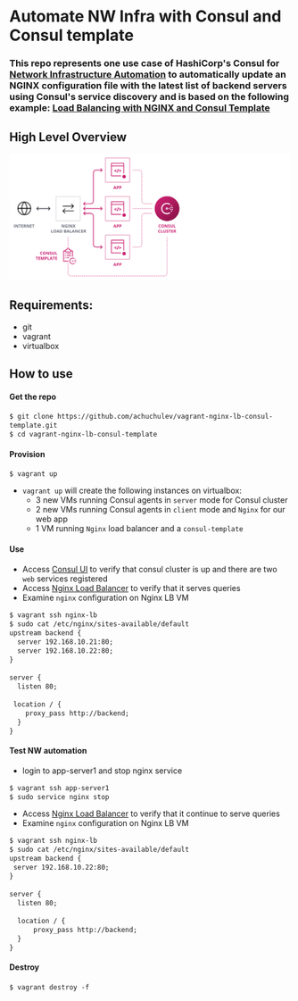 # Automate NW Infra with Consul and Consul template 

### This repo represents one use case of HashiCorp's Consul for [Network Infrastructure Automation](https://www.consul.io/use-cases/network-infrastructure-automation) to automatically update an NGINX configuration file with the latest list of backend servers using Consul's service discovery and is based on the following example: [Load Balancing with NGINX and Consul Template](https://learn.hashicorp.com/tutorials/consul/load-balancing-nginx) 

## High Level Overview

<img src="diagram/consul-nginx-template-arch.PNG" />

## Requirements:

- git
- vagrant
- virtualbox

## How to use

#### Get the repo

```
$ git clone https://github.com/achuchulev/vagrant-nginx-lb-consul-template.git
$ cd vagrant-nginx-lb-consul-template
```
#### Provision

```
$ vagrant up
```

- `vagrant up` will create the following instances on virtualbox:
  -  3 new VMs running Consul agents in `server` mode for Consul cluster
  -  2 new VMs running Consul agents in `client` mode and `Nginx` for our web app
  -  1 VM running `Nginx` load balancer and a `consul-template`

#### Use
  - Access [Consul UI](http://192.168.10.11:8500/ui/) to verify that consul cluster is up and there are two `web` services registered 
  - Access [Nginx Load Balancer](http://192.168.10.10) to verify that it serves queries
  - Examine `nginx` configuration on Nginx LB VM
  
  ```
  $ vagrant ssh nginx-lb
  $ sudo cat /etc/nginx/sites-available/default
  upstream backend {
    server 192.168.10.21:80;
    server 192.168.10.22:80;
  }

  server {
    listen 80;

   location / {
      proxy_pass http://backend;
    }
  }
  ```

#### Test NW automation
 - login to app-server1 and stop nginx service
 
 ```
 $ vagrant ssh app-server1
 $ sudo service nginx stop
 ```
 
 - Access [Nginx Load Balancer](http://192.168.10.10) to verify that it continue to serve queries
 - Examine `nginx` configuration on Nginx LB VM
 
 ```
 $ vagrant ssh nginx-lb
 $ sudo cat /etc/nginx/sites-available/default
 upstream backend {
  server 192.168.10.22:80;
 }

 server {
   listen 80;

   location / {
       proxy_pass http://backend;
   }
 }
 ```
 
#### Destroy

```
$ vagrant destroy -f
```
